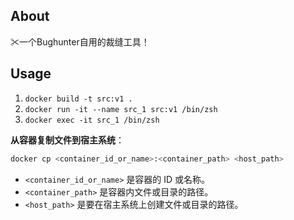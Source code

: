 ## About
✂一个Bughunter自用的裁缝工具！
## Usage
1. `docker build -t src:v1 .`
2. `docker run -it --name src_1 src:v1 /bin/zsh` 
3. `docker exec -it src_1 /bin/zsh`

 **从容器复制文件到宿主系统**： 
```bash 
docker cp <container_id_or_name>:<container_path> <host_path> 
``` 
- `<container_id_or_name>` 是容器的 ID 或名称。 
- `<container_path>` 是容器内文件或目录的路径。 
- `<host_path>` 是要在宿主系统上创建文件或目录的路径。